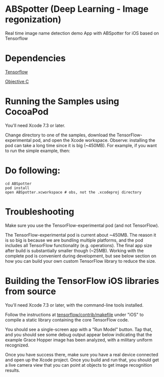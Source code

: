 # ABSpotter (Deep Learning - Image regonization)

Real time image name detection demo App with ABSpotter for iOS based on Tensorflow

# Dependencies

[Tensorflow](https://github.com/tensorflow/tensorflow)

[Objective C](https://developer.apple.com/library/content/documentation/Cocoa/Conceptual/ProgrammingWithObjectiveC/Introduction/Introduction.html)


# Running the Samples using CocoaPod

You'll need Xcode 7.3 or later.

Change directory to one of the samples, download the TensorFlow-experimental pod, and open the Xcode workspace. Observe: installing the pod can take a long time since it is big (~450MB). For example, if you want to run the simple example, then:

# Do following:

```
cd ABSpotter
pod install
open ABSpotter.xcworkspace # obs, not the .xcodeproj directory

```

# Troubleshooting

Make sure you use the TensorFlow-experimental pod (and not TensorFlow).
 
The TensorFlow-experimental pod is current about ~450MB. The reason it is so big is because we are bundling multiple platforms, and the pod includes all TensorFlow functionality (e.g. operations). The final app size after build is substantially smaller though (~25MB). Working with the complete pod is convenient during development, but see below section on how you can build your own custom TensorFlow library to reduce the size.

# Building the TensorFlow iOS libraries from source

You'll need Xcode 7.3 or later, with the command-line tools installed.

Follow the instructions at [tensorflow/contrib/makefile](https://github.com/tensorflow/tensorflow/tree/master/tensorflow/contrib/makefile) under "iOS" to compile a static library containing the core TensorFlow code.

You should see a single-screen app with a "Run Model" button. Tap that, and you should see some debug output appear below indicating that the example Grace Hopper image has been analyzed, with a military uniform recognized.

Once you have success there, make sure you have a real device connected and
   open up the Xcode project. Once you build and run
   that, you should get a live camera view that you can point at objects to get image recognition results.

